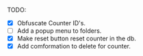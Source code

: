 TODO:
- [x] Obfuscate Counter ID's.
- [ ] Add a popup menu to folders.
- [x] Make reset button reset counter in the db.
- [x] Add comformation to delete for counter.
